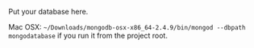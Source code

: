 Put your database here.

Mac OSX: `~/Downloads/mongodb-osx-x86_64-2.4.9/bin/mongod --dbpath mongodatabase` if you run it from the project root.
